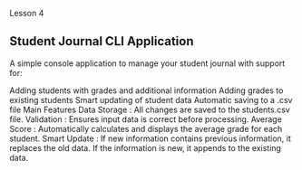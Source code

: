 Lesson 4
## Student Journal CLI Application

A simple console application to manage your student journal with support for:

Adding students with grades and additional information
Adding grades to existing students
Smart updating of student data
Automatic saving to a .csv file
Main Features
Data Storage : All changes are saved to the students.csv file.
Validation : Ensures input data is correct before processing.
Average Score : Automatically calculates and displays the average grade for each student.
Smart Update :
If new information contains previous information, it replaces the old data.
If the information is new, it appends to the existing data.
